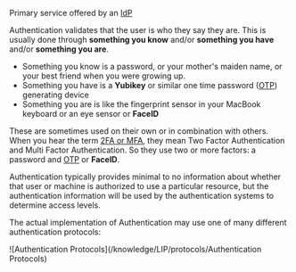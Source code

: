 Primary service offered by an [IdP](/knowledge/LIP/IdP)

Authentication validates that the user is who they say they are. This is usually done through **something you know** and/or **something you have** and/or **something you are**.

- Something you know is a password, or your mother's maiden name, or your best friend when you were growing up.
- Something you have is a **Yubikey** or similar one time password ([OTP](/knowledge/LIP/OTP)) generating device
- Something you are is like the fingerprint sensor in your MacBook keyboard or an eye sensor or **FaceID**

These are sometimes used on their own or in combination with others. When you hear the term [2FA or MFA](/knowledge/LIP/MFA), they mean Two Factor Authentication and Multi Factor Authentication. So they use two or more factors: a password and [OTP](/knowledge/LIP/OTP) or **FaceID**. 

Authentication typically provides minimal to no information about whether that user or machine is authorized to use a particular resource, but the authentication information will be used by the authentication systems to determine access levels. 

The actual implementation of Authentication may use one of many different authentication protocols:

![Authentication Protocols](/knowledge/LIP/protocols/Authentication Protocols)